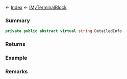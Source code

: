 ← [Index](Api-Index) ← [IMyTerminalBlock](Sandbox.ModAPI.Ingame.IMyTerminalBlock)

### Summary

```csharp
private public abstract virtual string DetailedInfo
```

### Returns

### Example

### Remarks


